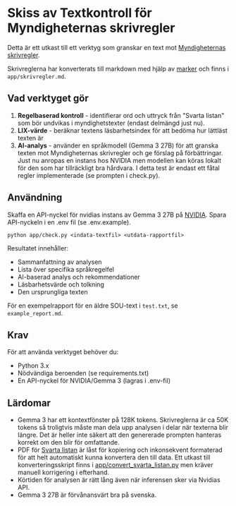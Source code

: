 # Skiss av Textkontroll för Myndigheternas skrivregler

Detta är ett utkast till ett verktyg som granskar en text mot [Myndigheternas skrivregler](https://www.isof.se/utforska/vagledningar/myndigheternas-skrivregler). 

Skrivreglerna har konverterats till markdown med hjälp av [marker](https://github.com/VikParuchuri/marker) och finns i `app/skrivregler.md`.

## Vad verktyget gör

1. **Regelbaserad kontroll** - identifierar ord och uttryck från "Svarta listan" som bör undvikas i myndighetstexter (endast delmängd just nu).
2. **LIX-värde** - beräknar textens läsbarhetsindex för att bedöma hur lättläst texten är
3. **AI-analys** - använder en språkmodell (Gemma 3 27B) för att granska texten mot Myndigheternas skrivregler och ge förslag på förbättringar. Just nu anropas en instans hos NVIDIA men modellen kan köras lokalt för den som har tillräckligt bra hårdvara. I detta test är endast ett fåtal regler implementerade (se prompten i check.py).

## Användning

Skaffa en API-nyckel för nvidias instans av Gemma 3 27B på [NVIDIA](https://build.nvidia.com/settings/api-keys). Spara API-nyckeln i en .env fil (se .env.example).

```
python app/check.py <indata-textfil> <utdata-rapportfil>
```

Resultatet innehåller:
- Sammanfattning av analysen
- Lista över specifika språkregelfel
- AI-baserad analys och rekommendationer
- Läsbarhetsvärde och tolkning
- Den ursprungliga texten

För en exempelrapport för en äldre SOU-text i `test.txt`, se `example_report.md`.

## Krav

För att använda verktyget behöver du:
- Python 3.x
- Nödvändiga beroenden (se requirements.txt)
- En API-nyckel för NVIDIA/Gemma 3 (lagras i .env-fil)


## Lärdomar

- Gemma 3 har ett kontextfönster på 128K tokens. Skrivreglerna är ca 50K tokens så troligtvis måste man dela upp analysen i delar när texterna blir längre. Det är heller inte säkert att den genererade prompten hanteras korrekt om den blir för omfattande.
- PDF för [Svarta listan](https://www.regeringen.se/contentassets/7ea8845f72304d098640272782e5bc26/svarta-listan---ord-och-fraser-som-kan-ersattas-i-forfattningssprak/) är låst för kopiering och inkonsekvent formaterad för att helt automatiskt kunna konvertera den till data. Ett utkast till konverteringsskript finns i [app/convert_svarta_listan.py](app/convert_svarta_listan.py) men kräver manuell korrigering i efterhand.
- Körtiden för analysen är rätt lång även när inferensen sker via Nvidias API.
- Gemma 3 27B är förvånansvärt bra på svenska.